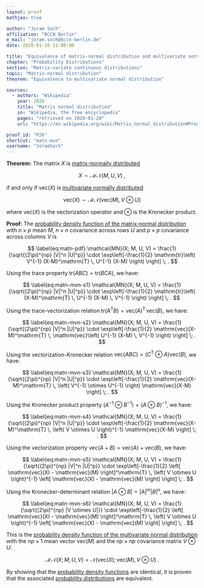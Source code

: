 ```yaml
---
layout: proof
mathjax: true

author: "Joram Soch"
affiliation: "BCCN Berlin"
e_mail: "joram.soch@bccn-berlin.de"
date: 2020-01-20 21:09:00

title: "Equivalence of matrix-normal distribution and multivariate normal distribution"
chapter: "Probability Distributions"
section: "Matrix-variate continuous distributions"
topic: "Matrix-normal distribution"
theorem: "Equivalence to multivariate normal distribution"

sources:
  - authors: "Wikipedia"
    year: 2020
    title: "Matrix normal distribution"
    in: "Wikipedia, the free encyclopedia"
    pages: "retrieved on 2020-01-20"
    url: "https://en.wikipedia.org/wiki/Matrix_normal_distribution#Proof"

proof_id: "P26"
shortcut: "matn-mvn"
username: "JoramSoch"
---
```



**Theorem:** The matrix $X$ is [matrix-normally distributed](/D/matn)

$$ \label{eq:matn}
X \sim \mathcal{MN}(M, U, V) \; ,
$$

if and only if $\mathrm{vec}(X)$ is [multivariate normally distributed](/D/mvn)

$$ \label{eq:mvn}
\mathrm{vec}(X) \sim \mathcal{MN}(\mathrm{vec}(M), V \otimes U)
$$

where $\mathrm{vec}(X)$ is the vectorization operator and $\otimes$ is the Kronecker product.


**Proof:** The [probability density function of the matrix-normal distribution](/P/matn-pdf) with $n \times p$ mean $M$, $n \times n$ covariance across rows $U$ and $p \times p$ covariance across columns $V$ is

$$ \label{eq:matn-pdf}
\mathcal{MN}(X; M, U, V) = \frac{1}{\sqrt{(2\pi)^{np} |V|^n |U|^p}} \cdot \exp\left[-\frac{1}{2} \mathrm{tr}\left( V^{-1} (X-M)^\mathrm{T} \, U^{-1} (X-M) \right) \right] \; .
$$

Using the trace property $\mathrm{tr}(ABC) = \mathrm{tr}(BCA)$, we have:

$$ \label{eq:matn-mvn-s1}
\mathcal{MN}(X; M, U, V) = \frac{1}{\sqrt{(2\pi)^{np} |V|^n |U|^p}} \cdot \exp\left[-\frac{1}{2} \mathrm{tr}\left( (X-M)^\mathrm{T} \, U^{-1} (X-M) \, V^{-1} \right) \right] \; .
$$

Using the trace-vectorization relation $\mathrm{tr}(A^\mathrm{T} B) = \mathrm{vec}(A)^\mathrm{T} \, \mathrm{vec}(B)$, we have:

$$ \label{eq:matn-mvn-s2}
\mathcal{MN}(X; M, U, V) = \frac{1}{\sqrt{(2\pi)^{np} |V|^n |U|^p}} \cdot \exp\left[-\frac{1}{2} \mathrm{vec}(X-M)^\mathrm{T} \, \mathrm{vec}\left( U^{-1} (X-M) \, V^{-1} \right) \right] \; .
$$

Using the vectorization-Kronecker relation $\mathrm{vec}(ABC) = \left( C^\mathrm{T} \otimes A \right) \mathrm{vec}(B)$, we have:

$$ \label{eq:matn-mvn-s3}
\mathcal{MN}(X; M, U, V) = \frac{1}{\sqrt{(2\pi)^{np} |V|^n |U|^p}} \cdot \exp\left[-\frac{1}{2} \mathrm{vec}(X-M)^\mathrm{T} \, \left( V^{-1} \otimes U^{-1} \right) \mathrm{vec}(X-M) \right] \; .
$$

Using the Kronecker product property $\left( A^{-1} \otimes B^{-1} \right) = \left( A \otimes B \right)^{-1}$, we have:

$$ \label{eq:matn-mvn-s4}
\mathcal{MN}(X; M, U, V) = \frac{1}{\sqrt{(2\pi)^{np} |V|^n |U|^p}} \cdot \exp\left[-\frac{1}{2} \mathrm{vec}(X-M)^\mathrm{T} \, \left( V \otimes U \right)^{-1} \mathrm{vec}(X-M) \right] \; .
$$

Using the vectorization property $\mathrm{vec}(A+B) = \mathrm{vec}(A) + \mathrm{vec}(B)$, we have:

$$ \label{eq:matn-mvn-s5}
\mathcal{MN}(X; M, U, V) = \frac{1}{\sqrt{(2\pi)^{np} |V|^n |U|^p}} \cdot \exp\left[-\frac{1}{2} \left[ \mathrm{vec}(X) - \mathrm{vec}(M) \right]^\mathrm{T} \, \left( V \otimes U \right)^{-1} \left[ \mathrm{vec}(X) - \mathrm{vec}(M) \right] \right] \; .
$$

Using the Kronecker-determinant relation $\lvert A \otimes B \rvert = \lvert A \rvert^m \lvert B \rvert^n$, we have:

$$ \label{eq:matn-mvn-s6}
\mathcal{MN}(X; M, U, V) = \frac{1}{\sqrt{(2\pi)^{np} |V \otimes U|}} \cdot \exp\left[-\frac{1}{2} \left[ \mathrm{vec}(X) - \mathrm{vec}(M) \right]^\mathrm{T} \, \left( V \otimes U \right)^{-1} \left[ \mathrm{vec}(X) - \mathrm{vec}(M) \right] \right] \; .
$$

This is the [probability density function of the multivariate normal distribution](/P/mvn-pdf) with the $np \times 1$ mean vector $\mathrm{vec}(M)$ and the $np \times np$ covariance matrix $V \otimes U$:

$$ \label{eq:matn-mvn}
\mathcal{MN}(X; M, U, V) = \mathcal{N}(\mathrm{vec}(X); \mathrm{vec}(M), V \otimes U) \; .
$$

By showing that the [probability density functions](/D/pdf) are identical, it is proven that the associated [probability distributions](/D/pd) are equivalent.